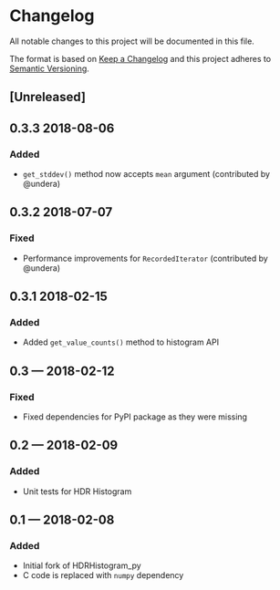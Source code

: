 # Changelog

All notable changes to this project will be documented in this file.

The format is based on [Keep a Changelog](http://keepachangelog.com/en/1.0.0/)
and this project adheres to [Semantic Versioning](http://semver.org/spec/v2.0.0.html).

## [Unreleased]

## 0.3.3 2018-08-06
### Added
- `get_stddev()` method now accepts `mean` argument (contributed by @undera)

## 0.3.2 2018-07-07
### Fixed
- Performance improvements for `RecordedIterator` (contributed by @undera)

## 0.3.1 2018-02-15
### Added
- Added `get_value_counts()` method to histogram API

## 0.3 — 2018-02-12
### Fixed
- Fixed dependencies for PyPI package as they were missing

## 0.2 — 2018-02-09
### Added
- Unit tests for HDR Histogram

## 0.1 — 2018-02-08
### Added
- Initial fork of HDRHistogram_py
- C code is replaced with `numpy` dependency

